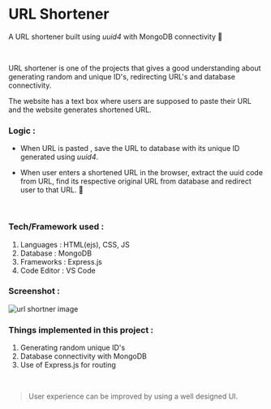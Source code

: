 # URL Shortener
A URL shortener built using  *uuid4* with MongoDB connectivity 🔗 

 <br> 
  
URL shortener is one of the projects that gives a good understanding about generating random and unique ID's, redirecting URL's and database connectivity.

The website has a text box where users are supposed to paste their URL and the website generates shortened URL.

 ### Logic : 
- When URL is pasted , save the URL to database with its unique ID generated using *uuid4*.
 
- When user enters a shortened URL in the browser, extract the uuid code from URL, find its respective original URL from database and redirect user to that URL. 📌
 <br> 
 
  ### Tech/Framework used : 
  
 1. Languages : HTML(ejs), CSS, JS
 2. Database : MongoDB
 3. Frameworks : Express.js 
 4. Code Editor : VS Code 
  
 ### Screenshot :  
 ![url shortner image](https://github.com/sumitmule/url-shortener/assets/111048440/dac14666-2747-45a6-8fb0-5afd076030eb)

  
 ### Things implemented in this project : 
  
 1. Generating random unique ID's
 2. Database connectivity with MongoDB
 3. Use of Express.js for routing
 <br> 
  
 > User experience can be improved by using a well designed UI.
